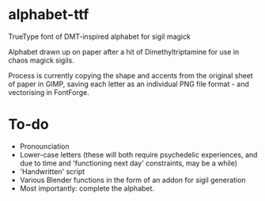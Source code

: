 # alphabet-ttf
TrueType font of DMT-inspired alphabet for sigil magick

Alphabet drawn up on paper after a hit of Dimethyltriptamine 
for use in chaos magick sigils.

Process is currently copying the shape and accents from the
original sheet of paper in GIMP, saving each letter
 as an individual PNG file format - and vectorising in FontForge.

# To-do
- Pronounciation
- Lower-case letters
(these will both require psychedelic experiences, and due to time
and 'functioning next day' constraints, may be a while)
- 'Handwritten' script
- Various Blender functions in the form of an addon for sigil generation
- Most importantly: complete the alphabet.




